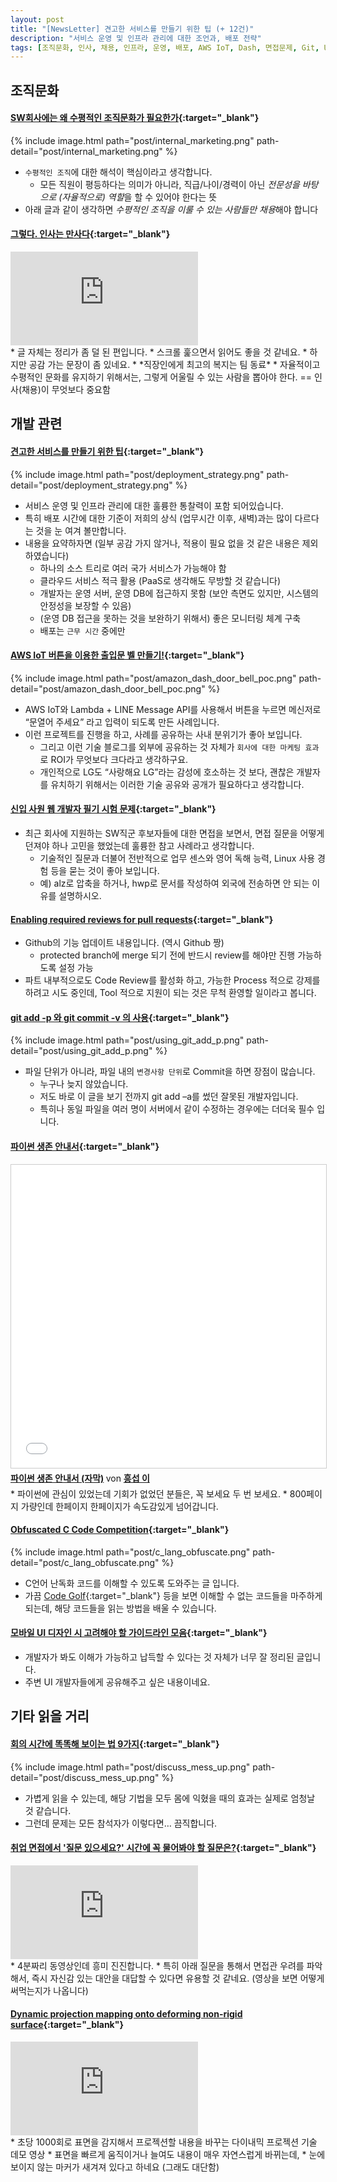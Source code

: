 ```yaml
---
layout: post
title: "[NewsLetter] 견고한 서비스를 만들기 위한 팁 (+ 12건)"
description: "서비스 운영 및 인프라 관리에 대한 조언과, 배포 전략"
tags: [조직문화, 인사, 채용, 인프라, 운영, 배포, AWS IoT, Dash, 면접문제, Git, UI 디자인]
---
```


## 조직문화

#### [SW회사에는 왜 수평적인 조직문화가 필요한가](http://m.zdnet.co.kr/column_view.asp?artice_id=20161026091515#imadnews){:target="_blank"}
{% include image.html path="post/internal_marketing.png" path-detail="post/internal_marketing.png" %}
* `수평적인 조직`에 대한 해석이 핵심이라고 생각합니다.
    * 모든 직원이 평등하다는 의미가 아니라, 직급/나이/경력이 아닌 *전문성을 바탕으로 (자율적으로) 역할*을 할 수 있어야 한다는 뜻
* 아래 글과 같이 생각하면 *수평적인 조직을 이룰 수 있는 사람들만 채용*해야 합니다

#### [그렇다. 인사는 만사다](https://brunch.co.kr/@aaa/6?utm_content=bufferc5035&utm_medium=social&utm_source=twitter.com&utm_campaign=buffer){:target="_blank"}
<div class="embed-responsive embed-responsive-16by9">
<iframe src="https://www.youtube.com/embed/sF48Tr1CO9w?modestbranding=1&autohide=1&showinfo=0&controls=0" frameborder="0" allowfullscreen></iframe>
</div>
* 글 자체는 정리가 좀 덜 된 편입니다. 
    * 스크롤 훑으면서 읽어도 좋을 것 같네요.
* 하지만 공감 가는 문장이 좀 있네요.
    * *직장인에게 최고의 복지는 팀 동료*
    * 자율적이고 수평적인 문화를 유지하기 위해서는, 그렇게 어울릴 수 있는 사람을 뽑아야 한다. == 인사(채용)이 무엇보다 중요함


## 개발 관련

#### [견고한 서비스를 만들기 위한 팁](http://www.popit.kr/%EA%B2%AC%EA%B3%A0%ED%95%9C-%EC%84%9C%EB%B9%84%EC%8A%A4%EB%A5%BC-%EB%A7%8C%EB%93%A4%EA%B8%B0-%EC%9C%84%ED%95%9C-%ED%8C%81/){:target="_blank"}
{% include image.html path="post/deployment_strategy.png" path-detail="post/deployment_strategy.png" %}
* 서비스 운영 및 인프라 관리에 대한 훌륭한 통찰력이 포함 되어있습니다.
* 특히 배포 시간에 대한 기준이 저희의 상식 (업무시간 이후, 새벽)과는 많이 다르다는 것을 눈 여겨 볼만합니다.
* 내용을 요약하자면 (일부 공감 가지 않거나, 적용이 필요 없을 것 같은 내용은 제외 하였습니다)
    * 하나의 소스 트리로 여러 국가 서비스가 가능해야 함
    * 클라우드 서비스 적극 활용 (PaaS로 생각해도 무방할 것 같습니다)
    * 개발자는 운영 서버, 운영 DB에 접근하지 못함 (보안 측면도 있지만, 시스템의 안정성을 보장할 수 있음)
    * (운영 DB 접근을 못하는 것을 보완하기 위해서) 좋은 모니터링 체계 구축
    * 배포는 `근무 시간` 중에만

#### [AWS IoT 버튼을 이용한 출입문 벨 만들기!](http://woowabros.github.io/study/2016/10/28/woowahan_chime_bell.html){:target="_blank"}
{% include image.html path="post/amazon_dash_door_bell_poc.png" path-detail="post/amazon_dash_door_bell_poc.png" %}
* AWS IoT와 Lambda + LINE Message API를 사용해서 버튼을 누르면 메신저로 “문열어 주세요” 라고 입력이 되도록 만든 사례입니다.
* 이런 프로젝트를 진행을 하고, 사례를 공유하는 사내 분위기가 좋아 보입니다. 
    * 그리고 이런 기술 블로그를 외부에 공유하는 것 자체가 `회사에 대한 마케팅 효과`로 ROI가 무엇보다 크다라고 생각하구요.
    * 개인적으로 LG도 “사랑해요 LG”라는 감성에 호소하는 것 보다, 괜찮은 개발자를 유치하기 위해서는 이러한 기술 공유와 공개가 필요하다고 생각합니다.

#### [신입 사원 웹 개발자 필기 시험 문제](https://github.com/EBvi/dev-matrix/blob/master/dev-test.md){:target="_blank"}
* 최근 회사에 지원하는 SW직군 후보자들에 대한 면접을 보면서, 면접 질문을 어떻게 던져야 하나 고민을 했었는데 훌륭한 참고 사례라고 생각합니다. 
    * 기술적인 질문과 더불어 전반적으로 업무 센스와 영어 독해 능력, Linux 사용 경험 등을 묻는 것이 좋아 보입니다.
    * 예) alz로 압축을 하거나, hwp로 문서를 작성하여 외국에 전송하면 안 되는 이유를 설명하시오.

#### [Enabling required reviews for pull requests](https://help.github.com/articles/enabling-required-reviews-for-pull-requests/){:target="_blank"}
* Github의 기능 업데이트 내용입니다. (역시 Github 짱)
    * protected branch에 merge 되기 전에 반드시 review를 해야만 진행 가능하도록 설정 가능
* 파트 내부적으로도 Code Review를 활성화 하고, 가능한 Process 적으로 강제를 하려고 시도 중인데, Tool 적으로 지원이 되는 것은 무척 환영할 일이라고 봅니다. 

#### [git add -p 와 git commit -v 의 사용](https://blog.outsider.ne.kr/1247){:target="_blank"}
{% include image.html path="post/using_git_add_p.png" path-detail="post/using_git_add_p.png" %}
* 파일 단위가 아니라, 파일 내의 `변경사항 단위`로 Commit을 하면 장점이 많습니다.
    * 누구나 늦지 않았습니다. 
    * 저도 바로 이 글을 보기 전까지 git add –a를 썼던 잘못된 개발자입니다. 
    * 특히나 동일 파일을 여러 명이 서버에서 같이 수정하는 경우에는 더더욱 필수 입니다. 

#### [파이썬 생존 안내서](http://www.slideshare.net/sublee/ss-67589513){:target="_blank"}
<div class="embed-responsive embed-responsive-16by9">
<iframe src="//www.slideshare.net/slideshow/embed_code/key/4pvoqooy8W7ETz" width="595" height="485" frameborder="0" marginwidth="0" marginheight="0" scrolling="no" style="border:1px solid #CCC; border-width:1px; margin-bottom:5px; max-width: 100%;" allowfullscreen> </iframe> <div style="margin-bottom:5px"> <strong> <a href="//www.slideshare.net/sublee/ss-67589513" title="파이썬 생존 안내서 (자막)" target="_blank">파이썬 생존 안내서 (자막)</a> </strong> von <strong><a target="_blank" href="//www.slideshare.net/sublee">흥섭 이</a></strong> </div>
</div>
* 파이썬에 관심이 있었는데 기회가 없었던 분들은, 꼭 보세요 두 번 보세요.
* 800페이지 가량인데 한페이지 한페이지가 속도감있게 넘어갑니다. 

#### [Obfuscated C Code Competition](http://faehnri.ch//have-fun/){:target="_blank"}
{% include image.html path="post/c_lang_obfuscate.png" path-detail="post/c_lang_obfuscate.png" %}
* C언어 난독화 코드를 이해할 수 있도록 도와주는 글 입니다.
* 가끔 [Code Golf](https://en.wikipedia.org/wiki/Code_golf){:target="_blank"} 등을 보면 이해할 수 없는 코드들을 마주하게 되는데, 해당 코드들을 읽는 방법을 배울 수 있습니다.

#### [모바일 UI 디자인 시 고려해야 할 가이드라인 모음](https://brunch.co.kr/@chulhochoiucj0/8){:target="_blank"}
* 개발자가 봐도 이해가 가능하고 납득할 수 있다는 것 자체가 너무 잘 정리된 글입니다. 
* 주변 UI 개발자들에게 공유해주고 싶은 내용이네요. 

## 기타 읽을 거리

#### [회의 시간에 똑똑해 보이는 법 9가지](https://sangminpark.blog/2016/10/25/%ED%9A%8C%EC%9D%98-%EC%8B%9C%EA%B0%84%EC%97%90-%EB%98%91%EB%98%91%ED%95%B4%EB%B3%B4%EC%9D%B4%EB%8A%94%EB%B2%95-9%EA%B0%80%EC%A7%80/){:target="_blank"}
{% include image.html path="post/discuss_mess_up.png" path-detail="post/discuss_mess_up.png" %}
* 가볍게 읽을 수 있는데, 해당 기법을 모두 몸에 익혔을 때의 효과는 실제로 엄청날 것 같습니다.
* 그런데 문제는 모든 참석자가 이렇다면… 끔직합니다.

#### [취업 면접에서 '질문 있으세요?' 시간에 꼭 물어봐야 할 질문은?](https://www.youtube.com/watch?v=Rcn_vD9RdEw){:target="_blank"}
<div class="embed-responsive embed-responsive-16by9">
<iframe src="https://www.youtube.com/embed/Rcn_vD9RdEw?modestbranding=1&autohide=1&showinfo=0&controls=0" frameborder="0" allowfullscreen></iframe>
</div>
* 4분짜리 동영상인데 흥미 진진합니다. 
* 특히 아래 질문을 통해서 면접관 우려를 파악해서, 즉시 자신감 있는 대안을 대답할 수 있다면 유용할 것 같네요.  (영상을 보면 어떻게 써먹는지가 나옵니다)

#### [Dynamic projection mapping onto deforming non-rigid surface](https://www.youtube.com/watch?v=-bh1MHuA5jU){:target="_blank"}
<div class="embed-responsive embed-responsive-16by9">
<iframe src="https://www.youtube.com/embed/bh1MHuA5jU?modestbranding=1&autohide=1&showinfo=0&controls=0" frameborder="0" allowfullscreen></iframe>
</div>
* 초당 1000회로 표면을 감지해서 프로젝션할 내용을 바꾸는 다이내믹 프로젝션 기술 데모 영상
    * 표면을 빠르게 움직이거나 늘여도 내용이 매우 자연스럽게 바뀌는데, 
    * 눈에 보이지 않는 마커가 새겨져 있다고 하네요 (그래도 대단함)

